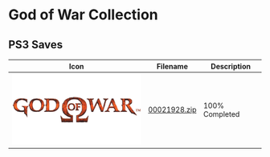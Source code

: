 # God of War Collection

## PS3 Saves

| Icon | Filename | Description |
|------|----------|-------------|
| ![God of War Collection](ICON0.PNG) | [00021928.zip](00021928.zip) | 100% Completed |
